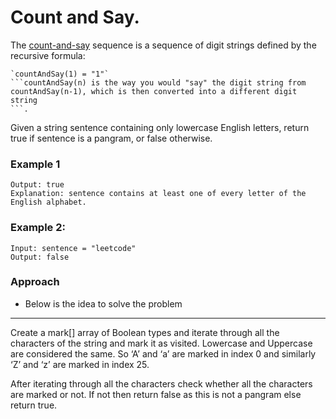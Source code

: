 # Count and Say.
The [count-and-say](https://leetcode.com/problems/count-and-say/)  sequence is a sequence of digit strings defined by the recursive formula: 

    `countAndSay(1) = "1"`
    ```countAndSay(n) is the way you would "say" the digit string from countAndSay(n-1), which is then converted into a different digit string
    ```.


Given a string sentence containing only lowercase English letters, return true if sentence is a pangram, or false otherwise.

### Example 1
   ```Input: sentence = "thequickbrownfoxjumpsoverthelazydog"
   Output: true
   Explanation: sentence contains at least one of every letter of the English alphabet.
   ```

### Example 2:

    Input: sentence = "leetcode"
    Output: false


### Approach
- Below is the idea to solve the problem
------------------------------------------------
Create a mark[] array of Boolean types and iterate through all the characters of the string and mark it as visited. Lowercase and Uppercase are considered the same. So ‘A’ and ‘a’ are marked in index 0 and similarly ‘Z’ and ‘z’ are marked in index 25.

After iterating through all the characters check whether all the characters are marked or not. If not then return false as this is not a pangram else return true. 
